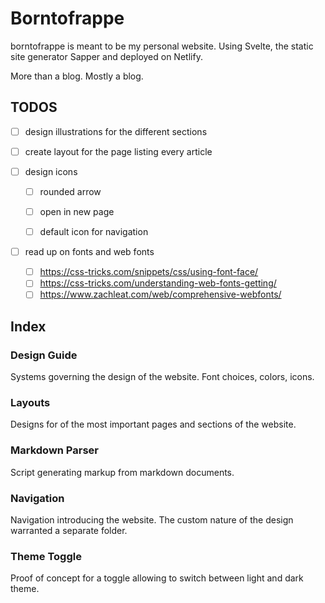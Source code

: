 # Borntofrappe

borntofrappe is meant to be my personal website. Using Svelte, the static site generator Sapper and deployed on Netlify.

More than a blog. Mostly a blog.

## TODOS

- [ ] design illustrations for the different sections

- [ ] create layout for the page listing every article

- [ ] design icons

  - [ ] rounded arrow

  - [ ] open in new page

  - [ ] default icon for navigation

- [ ] read up on fonts and web fonts

  - [ ] https://css-tricks.com/snippets/css/using-font-face/
  - [ ] https://css-tricks.com/understanding-web-fonts-getting/
  - [ ] https://www.zachleat.com/web/comprehensive-webfonts/

## Index

### Design Guide

Systems governing the design of the website. Font choices, colors, icons.

### Layouts

Designs for of the most important pages and sections of the website.

### Markdown Parser

Script generating markup from markdown documents.

### Navigation

Navigation introducing the website. The custom nature of the design warranted a separate folder.

### Theme Toggle

Proof of concept for a toggle allowing to switch between light and dark theme.
